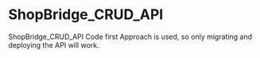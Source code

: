 # ShopBridge_CRUD_API
ShopBridge_CRUD_API 
Code first Approach is used, so only migrating and deploying the API will work.
